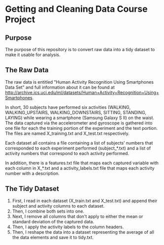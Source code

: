 # Getting and Cleaning Data Course Project

## Purpose
The purpose of this repository is to convert raw data into a tidy dataset to make it usable for analysis.

## The Raw Data
The raw data is entitled "Human Activity Recognition Using Smartphones Data Set" and full information about it can be found at http://archive.ics.uci.edu/ml/datasets/Human+Activity+Recognition+Using+Smartphones.

In short, 30 subjects have performed six activities (WALKING, WALKING_UPSTAIRS, WALKING_DOWNSTAIRS, SITTING, STANDING, LAYING) while wearing a smartphone (Samsung Galaxy S II) on the waist.  The data captured via the accelerometer and gyroscope is gathered into one file for each the training portion of the experiment and the text portion.  The files are named X_training.txt and X_test.txt respectively. 

Each dataset all contains a file containing a list of subjects’ numbers that corresponded to each experiment performed (subject_*.txt) and a list of activity numbers that correspond to each activity performed.

In addition, there is a features.txt file that maps each captured variable with each column in X_*.txt and a activity_labels.txt file that maps each activity number with a description.

## The Tidy Dataset
1. First, I read in each dataset (X_train.txt and X_test.txt) and append their subject and activity columns to each dataset.
1. Then, I combine both sets into one.
1. Next, I remove all columns that don't apply to either the mean or standard deviation of the captured data.
1. Then, I apply the activity labels to the column headers.
1. Then, I reshape the data into a dataset representing the average of all the data elements and save it to tidy.txt.
